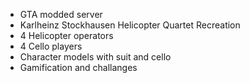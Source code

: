 - GTA modded server
- Karlheinz Stockhausen Helicopter Quartet Recreation
- 4 Helicopter operators
- 4 Cello players
- Character models with suit and cello
- Gamification and challanges 
